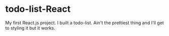 # todo-list-React
My first React.js project. I built a todo-list.
Ain't the prettiest thing and I'll get to styling it but it works.
